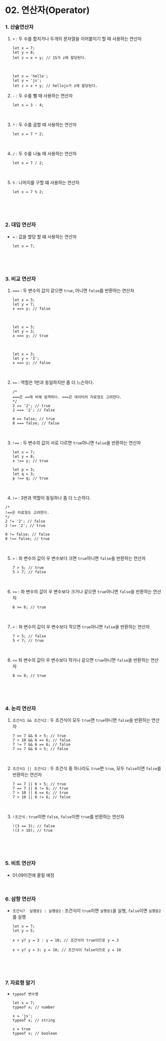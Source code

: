 # 02. 연산자(Operator)

### 1. 산술연산자

 1. `+` : 두 수를 합치거나 두개의 문자열을 이어붙이기 할 때 사용하는 연산자

    ```
    let x = 7;
    let y = 8;
    let z = x + y; // 15가 z에 할당된다.
    ```

    <br>

    ```
    let x = 'hello';
    let y = 'js';
    let z = x + y; // hellojs가 z에 할당된다.
    ```

    

 2. `-` :  두 수를 뺄 때 사용하는 연산자

    `let x = 3 - 4;`

    <br>

 3. `*` : 두 수를 곱할 때 사용하는 연산자

    `let x = 7 * 2;`

    <br>

 4. `/` :  두 수를 나눌 때 사용하는 연산자

    `let x = 7 / 2;`

    <br>

 5. `%` : 나머지를 구할 떄 사용하는 연산자

    `let x = 7 % 2;`

    <br>

<br>

### 2.  대입 연산자

- `=` : 값을 할당 할 떄 사용하는 연산자

  `let x = 7;`

  <br>

<br>

### 3. 비교 연산자

1. `===` : 두 변수의 값이 같으면 `true`, 아니면 `false`를 반환하는 연산자

   ```
   let x = 3;
   let y = 7;
   x === y; // false
   ```

   <br>

   ```
   let x = 3;
   let y = 3;
   x === y; // true
   ```

   <br>

   ```
   let x = 3;
   let y = '3';
   x === y; // false
   ```

   <br>

2. `==` : 역할은 1번과 동일하지만 좀 더 느슨하다.

   ```
   /*
   ===은 ==에 비해 엄격하다. ===은 데이터의 자료형도 고려한다.
   */
   2 == '2'; // true
   2 === '2'; // false
   
   0 == false; // true
   0 === false; // false
   ```

   <br>

3. `!==` : 두 변수의 값이 서로 다르면 `true`아니면 `false`을 반환하는 연산자

   ```
   let x = 7;
   let y = 8;
   x !== y; // true
   
   let p = 3;
   let q = 3;
   p !== q; // true
   ```

   <br>

4.  `!=` : 3번과 역할이 동일하나 좀 더 느슨하다.

   ```
   /*
   !==은 자료형도 고려한다.
   */
   2 != '2'; // false
   2 !== '2'; // true
   
   0 != false; // false
   0 !== false; // true
   ```

   <br>

5. `>` : 좌 변수의 값이 우 변수보다 크면 `true`아니면 `false`을 반환하는 연산자

   ```
   7 > 5; // true
   5 > 7; // false
   ```

   <br>

6. `>=` : 좌 변수의 값이 우 변수보다 크거나 같으면 `true`아니면 `false`을 반환하는 연산자

   `6 >= 6; // true`

   <br>

7. `<` : 좌 변수의 값이 우 변수보다 작으면 `true`아니면 `false`을 반환하는 연산자

   ```
   7 < 5; // false
   5 < 7; // true
   ```

   <br>

8. `<=` 좌 변수의 값이 우 변수보다 작거나 같으면 `true`아니면 `false`을 반환하는 연산자

   `8 <= 8; // true`

   <br>

<br>

### 4. 논리 연산자

1. `조건식1 && 조건식2` : 두 조건식이 모두 `true`면 `true`아니면 `false`을 반환하는 연산자

   ```
   7 == 7 && 6 > 5; // true
   7 > 10 && 6 == 6; // false
   7 != 7 && 6 == 6; // false
   7 == 7 && 6 < 5; // false
   ```

   <br>

2. `조건식1 || 조건식2` : 두 조건식 중 하나라도 `true`면 `true`, 모두 `false`이면 `false`를 반환하는 연산자

   ```
   7 == 7 || 6 > 5; // true
   7 == 7 || 6 != 6; // true
   7 > 10 || 6 == 6; // true
   7 > 10 || 6 != 6; // false
   ```

   <br>

3. `!조건식` : `true`이면 `false`, `false`이면 `true`를 반환하는 연산자

   ```
   !(3 == 3); // false
   !(3 > 10); // true
   ```

   <br>

<br>

### 5. 비트 연산자

- 01.09이전에 올릴 예정

<br>

### 6. 삼항 연산자

- `조건식?  실행문1 : 실행문2` : 조건식이 `true`이면 `실행문1`을 실행, `false`이면 `실행문2`를 실행

  ```
  let x = 7;
  let y = 5;
  
  x > y? y = 3 : y = 10; // 조건식이 true이므로 y = 3
  
  x < y? y = 3: y = 10; // 조건식이 false이므로 y = 10
  ```

  <br>

<br>

###  7. 자료형 알기

- `typeof 변수명` 

  ```
  let x = 7;
  typeof x; // number
  
  x = 'js';
  typeof x; // string
  
  x = true
  typeof x; // boolean
  ```

  
